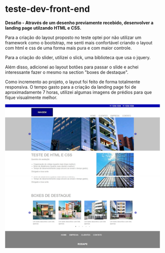 # teste-dev-front-end
<strong>Desafio - Através de um desenho previamente recebido, desenvolver a landing page utilzando HTML e CSS.</strong>

<p>Para a criação do layout proposto no teste optei por não utilizar um framework como o bootstrap, me senti mais confortável criando o layout com html e css de uma forma mais pura e com  maior controle.</p>
<p>Para a criação do slider, utilizei o slick, uma biblioteca que usa o jquery.</p>
<p>Além disso, adicionei ao layout botões para passar o slide e achei interessante fazer o mesmo na section "boxes de destaque".</p>
<p>Como incremento ao projeto, o layout foi feito de forma totalmente responsiva. O tempo gasto para a criação da landing page foi de aproximadamente 7 horas, utilizei algumas imagens de prédios para que fique visualmente melhor.</p>


<img src="./img/teste-html-css-1.jpg" alt="Tela inicial do desafio - Parte 1">
<img src="./img/teste-html-css-2.jpg" alt="Tela inicial do desafio - Parte 2">
